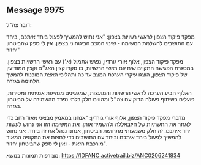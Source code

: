 ## Message 9975

דובר צה"ל:

מפקד פיקוד הצפון לראשי רשויות בצפון: "אני נחוש להמשיך לפעול ביחד איתכם, ביחד עם התושבים להשלמת המשימה - שינוי המצב הביטחוני בצפון. אין לי ספק שהביטחון יחזור"

מפקד פיקוד הצפון, אלוף אורי גורדין, נפגש אתמול (א׳) עם ראשי הרשויות בצפון. 
במסגרת הפגישה התקיים שיח עם ראשי הרשויות, בו סקרו קצין האג״ם וקצין המודיעין של פיקוד הצפון, הוצגו עיקרי הערכת המצב עד כה ותהליכי האצת המוכנות להמשך הלחימה בגזרה.

האלוף הביע הערכה לראשי הרשויות והמועצות, שמפגינים מנהיגות אמיתית ומסירות, פועלים בשיתוף פעולה הדוק עם צה״ל ומהווים חלק בלתי נפרד מהשמירה על הביטחון בגזרה.

מדברי מפקד פיקוד הצפון, אלוף אורי גורדין: "אנחנו במאמץ מבצעי מאוד רחב כדי לאתר את התשתיות של חיזבאללה ולהשמיד אותן. את המשימה הזו אני נחוש לעשות יחד איתכם. זה חלק משמעותי מתחושת הביטחון, אנחנו ננהל את זה ביחד. אני נחוש להמשיך לפעול ביחד איתכם וביחד עם התושבים כדי לחצות את התקופה המאוד מורכבת הזאת - ואין לי ספק שהביטחון יחזור".

מצורפות תמונות בנושא:
https://IDFANC.activetrail.biz/ANC0206241834

